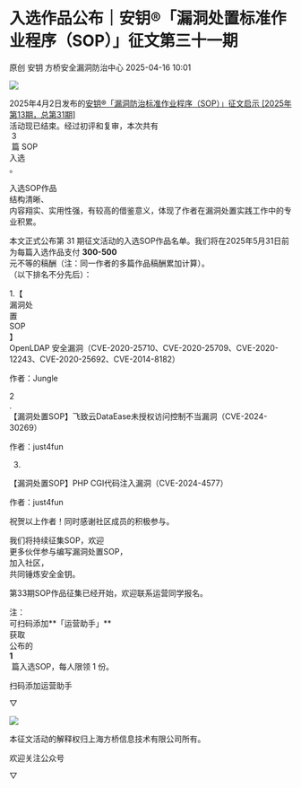 #  入选作品公布｜安钥®「漏洞处置标准作业程序（SOP）」征文第三十一期   
原创 安钥  方桥安全漏洞防治中心   2025-04-16 10:01  
  
![](https://mmbiz.qpic.cn/sz_mmbiz_png/2JVOUiaJORTsJByUl9Ecvlksa1G17JM4qnZXhup526EHSjC1QEu0eQibY2m2qlnfK36PcXXicjYjXHtiaxynJPeDkg/640?wx_fmt=png&from=appmsg "")  
  
2025年4月2日发布的[安钥®「漏洞防治标准作业程序（SOP）」征文启示 [2025年第13期，总第31期]](https://mp.weixin.qq.com/s?__biz=Mzk0OTQzMDI4Mg==&mid=2247484747&idx=1&sn=d5797320928a4d752af52934f84a4e67&scene=21#wechat_redirect)  
活动现已结束。经过初评和复审，本次共有  
 3  
 篇 SOP   
入选  
。  
  
入选SOP作品  
结构清晰、  
内容翔实、实用性强，有较高的借鉴意义，体现了作者在漏洞处置实践工作中的专业积累。  
  
本文正式公布第 31 期征文活动的入选SOP作品名单。我们将在2025年5月31日前  
为每篇入选作品支付 **300-500**  
元不等的稿酬（注：同一作者的多篇作品稿酬累加计算）。  
（以下排名不分先后）：  
  
1.【  
漏洞处  
置  
SOP  
】  
OpenLDAP 安全漏洞（CVE-2020-25710、CVE-2020-25709、CVE-2020-12243、CVE-2020-25692、CVE-2014-8182）  
  
作者：Jungle  
  
2  
.  
【漏洞处置SOP】飞致云DataEase未授权访问控制不当漏洞（CVE-2024-30269）  
  
作者：just4fun  
  
3.  
【漏洞处置SOP】PHP CGI代码注入漏洞（CVE-2024-4577）  
  
作者：just4fun  
  
祝贺以上作者！同时感谢社区成员的积极参与。  
  
我们将持续征集SOP，欢迎  
更多伙伴参与编写漏洞处置SOP，  
加入社区，  
共同锤炼安全金钥。  
  
第33期SOP作品征集已经开始，欢迎联系运营同学报名。  
  
注：  
可扫码添加**「运营助手」**  
获取  
公布的   
**1**  
 篇入选SOP，每人限领 1 份。  
  
  
扫码添加运营助手  
  
▽  
  
![](https://mmbiz.qpic.cn/sz_mmbiz_png/2JVOUiaJORTs0BYdgedlDZlsLV4xZ0ibUnRljKAMsTq37lxLQCBBuo5pgf5iahvEaL4rAfHY9wR2fyE2M8e9V2k4g/640?wx_fmt=png&from=appmsg "")  
  
本征文活动的解释权归上海方桥信息技术有限公司所有。  
  
  
欢迎关注公众号  
  
▽  
  
  
  
